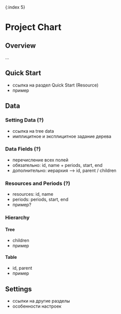 {:index 5}
# Project Chart

## Overview

...

## Quick Start

* ссылка на раздел Quick Start (Resource)
* пример

## Data

### Setting Data (?)

* ссылка на tree data
* имплицитное и эксплицитное задание дерева

### Data Fields (?)

* перечисление всех полей
* обязательно: id, name + periods, start, end
* дополнительно: иерархия --> id, parent / children

### Resources and Periods (?)

* resources: id, name
* periods: periods, start, end
* пример?

### Hierarchy

#### Tree

* children
* пример

#### Table

* id, parent
* пример

## Settings

* ссылки на другие разделы
* особенности настроек